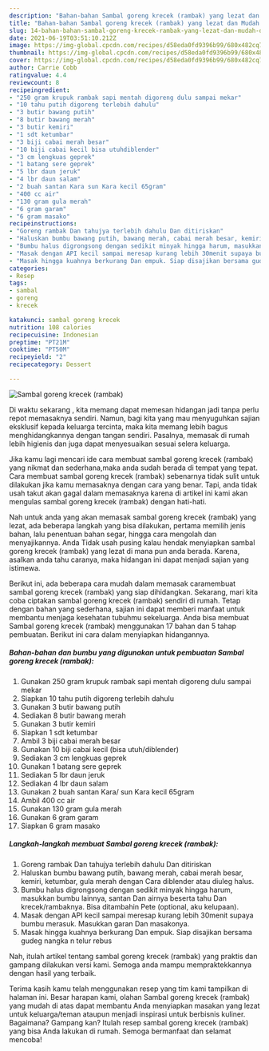 ```yaml
---
description: "Bahan-bahan Sambal goreng krecek (rambak) yang lezat dan Mudah Dibuat"
title: "Bahan-bahan Sambal goreng krecek (rambak) yang lezat dan Mudah Dibuat"
slug: 14-bahan-bahan-sambal-goreng-krecek-rambak-yang-lezat-dan-mudah-dibuat
date: 2021-06-19T03:51:10.212Z
image: https://img-global.cpcdn.com/recipes/d58eda0fd9396b99/680x482cq70/sambal-goreng-krecek-rambak-foto-resep-utama.jpg
thumbnail: https://img-global.cpcdn.com/recipes/d58eda0fd9396b99/680x482cq70/sambal-goreng-krecek-rambak-foto-resep-utama.jpg
cover: https://img-global.cpcdn.com/recipes/d58eda0fd9396b99/680x482cq70/sambal-goreng-krecek-rambak-foto-resep-utama.jpg
author: Carrie Cobb
ratingvalue: 4.4
reviewcount: 8
recipeingredient:
- "250 gram krupuk rambak sapi mentah digoreng dulu sampai mekar"
- "10 tahu putih digoreng terlebih dahulu"
- "3 butir bawang putih"
- "8 butir bawang merah"
- "3 butir kemiri"
- "1 sdt ketumbar"
- "3 biji cabai merah besar"
- "10 biji cabai kecil bisa utuhdiblender"
- "3 cm lengkuas geprek"
- "1 batang sere geprek"
- "5 lbr daun jeruk"
- "4 lbr daun salam"
- "2 buah santan Kara sun Kara kecil 65gram"
- "400 cc air"
- "130 gram gula merah"
- "6 gram garam"
- "6 gram masako"
recipeinstructions:
- "Goreng rambak Dan tahujya terlebih dahulu Dan ditiriskan"
- "Haluskan bumbu bawang putih, bawang merah, cabai merah besar, kemiri, ketumbar, gula merah dengan Cara diblender atau diuleg halus."
- "Bumbu halus digrongsong dengan sedikit minyak hingga harum, masukkan bumbu lainnya, santan Dan airnya beserta tahu Dan krecek/rambaknya. Bisa ditambahin Pete (optional, aku kelupaan)."
- "Masak dengan API kecil sampai meresap kurang lebih 30menit supaya bumbu merasuk. Masukkan garan Dan masakonya."
- "Masak hingga kuahnya berkurang Dan empuk. Siap disajikan bersama gudeg nangka n telur rebus"
categories:
- Resep
tags:
- sambal
- goreng
- krecek

katakunci: sambal goreng krecek 
nutrition: 108 calories
recipecuisine: Indonesian
preptime: "PT21M"
cooktime: "PT50M"
recipeyield: "2"
recipecategory: Dessert

---
```



![Sambal goreng krecek (rambak)](https://img-global.cpcdn.com/recipes/d58eda0fd9396b99/680x482cq70/sambal-goreng-krecek-rambak-foto-resep-utama.jpg)

Di waktu  sekarang , kita memang dapat memesan hidangan jadi tanpa perlu repot memasaknya sendiri. Namun, bagi kita yang mau menyuguhkan sajian eksklusif kepada keluarga tercinta, maka kita memang lebih bagus menghidangkannya dengan tangan sendiri. Pasalnya, memasak di rumah lebih higienis dan juga dapat menyesuaikan sesuai selera keluarga.

Jika kamu lagi mencari ide cara membuat sambal goreng krecek (rambak) yang nikmat dan sederhana,maka anda sudah berada di tempat yang tepat. Cara membuat sambal goreng krecek (rambak)  sebenarnya tidak sulit untuk dilakukan jika kamu memasaknya dengan cara yang benar. Tapi, anda tidak usah takut akan gagal dalam memasaknya 
karena di artikel ini kami akan mengulas sambal goreng krecek (rambak) dengan hati-hati.  



Nah untuk anda yang akan memasak sambal goreng krecek (rambak) yang lezat, ada beberapa langkah yang bisa dilakukan, pertama memilih jenis bahan, lalu penentuan bahan segar, hingga cara mengolah dan menyajikannya. Anda Tidak usah pusing kalau hendak menyiapkan sambal goreng krecek (rambak) yang lezat di mana pun anda berada. Karena, asalkan anda  tahu caranya, maka hidangan ini dapat menjadi sajian yang istimewa.

Berikut ini, ada beberapa cara mudah dalam memasak caramembuat sambal goreng krecek (rambak) yang siap dihidangkan. Sekarang, mari kita coba ciptakan sambal goreng krecek (rambak) sendiri di rumah. Tetap dengan bahan yang sederhana, sajian ini dapat memberi manfaat untuk membantu menjaga kesehatan tubuhmu sekeluarga. Anda bisa membuat Sambal goreng krecek (rambak) menggunakan 17 bahan dan 5 tahap pembuatan. Berikut ini cara dalam menyiapkan hidangannya.

<!--inarticleads1-->

##### Bahan-bahan dan bumbu yang digunakan untuk pembuatan Sambal goreng krecek (rambak):

1. Gunakan 250 gram krupuk rambak sapi mentah digoreng dulu sampai mekar
1. Siapkan 10 tahu putih digoreng terlebih dahulu
1. Gunakan 3 butir bawang putih
1. Sediakan 8 butir bawang merah
1. Gunakan 3 butir kemiri
1. Siapkan 1 sdt ketumbar
1. Ambil 3 biji cabai merah besar
1. Gunakan 10 biji cabai kecil (bisa utuh/diblender)
1. Sediakan 3 cm lengkuas geprek
1. Gunakan 1 batang sere geprek
1. Sediakan 5 lbr daun jeruk
1. Sediakan 4 lbr daun salam
1. Gunakan 2 buah santan Kara/ sun Kara kecil 65gram
1. Ambil 400 cc air
1. Gunakan 130 gram gula merah
1. Gunakan 6 gram garam
1. Siapkan 6 gram masako




<!--inarticleads2-->

##### Langkah-langkah membuat Sambal goreng krecek (rambak):

1. Goreng rambak Dan tahujya terlebih dahulu Dan ditiriskan
1. Haluskan bumbu bawang putih, bawang merah, cabai merah besar, kemiri, ketumbar, gula merah dengan Cara diblender atau diuleg halus.
1. Bumbu halus digrongsong dengan sedikit minyak hingga harum, masukkan bumbu lainnya, santan Dan airnya beserta tahu Dan krecek/rambaknya. Bisa ditambahin Pete (optional, aku kelupaan).
1. Masak dengan API kecil sampai meresap kurang lebih 30menit supaya bumbu merasuk. Masukkan garan Dan masakonya.
1. Masak hingga kuahnya berkurang Dan empuk. Siap disajikan bersama gudeg nangka n telur rebus




Nah, itulah artikel tentang  sambal goreng krecek (rambak)  yang praktis dan gampang dilakukan versi kami. Semoga anda mampu mempraktekkannya dengan hasil yang terbaik. 

Terima kasih kamu telah menggunakan resep yang tim kami tampilkan di halaman ini. Besar harapan kami, olahan  Sambal goreng krecek (rambak) yang mudah di atas dapat membantu Anda menyiapkan masakan yang lezat untuk keluarga/teman ataupun menjadi inspirasi untuk berbisnis kuliner. Bagaimana? Gampang kan? Itulah resep sambal goreng krecek (rambak) yang bisa Anda lakukan di rumah. Semoga bermanfaat dan selamat mencoba!

